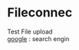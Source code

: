 # Fileconnec
Test File upload <br>
<a href="www.google.com" title="Test">google</a>  : search engin
